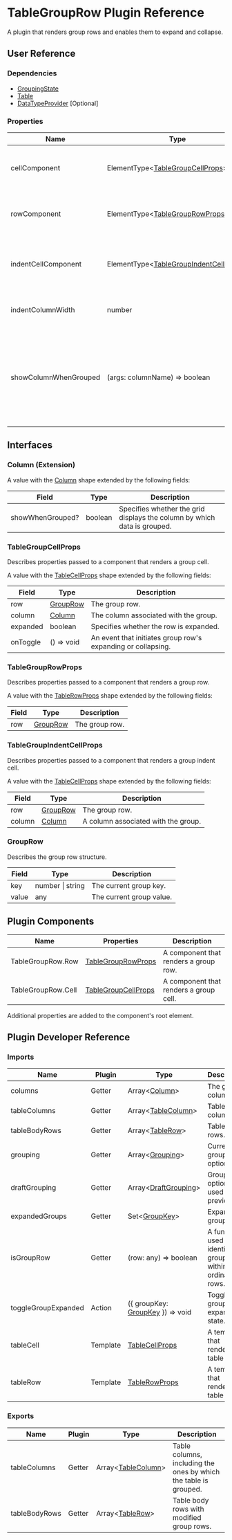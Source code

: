 # TableGroupRow Plugin Reference

A plugin that renders group rows and enables them to expand and collapse.

## User Reference

### Dependencies

- [GroupingState](grouping-state.md)
- [Table](table.md)
- [DataTypeProvider](data-type-provider.md) [Optional]

### Properties

Name | Type | Default | Description
-----|------|---------|------------
cellComponent | ElementType&lt;[TableGroupCellProps](#tablegroupcellprops)&gt; | | A component that renders a group cell.
rowComponent | ElementType&lt;[TableGroupRowProps](#tablegrouprowprops)&gt; | | A component that renders a group row.
indentCellComponent | ElementType&lt;[TableGroupIndentCellProps](#tablegroupindentcellprops)&gt; | null | A component that renders a group indent cell.
indentColumnWidth | number | | The group indent column's width.
showColumnWhenGrouped | (args: columnName) => boolean | null | A function that returns a Boolean value that specifies whether the grid displays the column by which data is grouped.

## Interfaces

### Column (Extension)

A value with the [Column](grid.md#column) shape extended by the following fields:

Field | Type | Description
------|------|------------
showWhenGrouped? | boolean | Specifies whether the grid displays the column by which data is grouped.

### TableGroupCellProps

Describes properties passed to a component that renders a group cell.

A value with the [TableCellProps](table.md#tablecellprops) shape extended by the following fields:

Field | Type | Description
------|------|------------
row | [GroupRow](#grouprow) | The group row.
column | [Column](#column-extension) | The column associated with the group.
expanded | boolean | Specifies whether the row is expanded.
onToggle | () => void | An event that initiates group row's expanding or collapsing.

### TableGroupRowProps

Describes properties passed to a component that renders a group row.

A value with the [TableRowProps](table.md#tablerowprops) shape extended by the following fields:

Field | Type | Description
------|------|------------
row | [GroupRow](#grouprow) | The group row.

### TableGroupIndentCellProps

Describes properties passed to a component that renders a group indent cell.

A value with the [TableCellProps](table.md#tablecellprops) shape extended by the following fields:

Field | Type | Description
------|------|------------
row | [GroupRow](#grouprow) | The group row.
column | [Column](#column-extension) | A column associated with the group.

### GroupRow

Describes the group row structure.

Field | Type | Description
------|------|------------
key | number &#124; string | The current group key.
value | any | The current group value.

## Plugin Components

Name | Properties | Description
-----|------------|------------
TableGroupRow.Row | [TableGroupRowProps](#tablegrouprowprops) | A component that renders a group row.
TableGroupRow.Cell | [TableGroupCellProps](#tablegroupcellprops) | A component that renders a group cell.

Additional properties are added to the component's root element.

## Plugin Developer Reference

### Imports

Name | Plugin | Type | Description
-----|--------|------|------------
columns | Getter | Array&lt;[Column](#column-extension)&gt; | The grid columns.
tableColumns | Getter | Array&lt;[TableColumn](table.md#tablecolumn)&gt; | Table columns.
tableBodyRows | Getter | Array&lt;[TableRow](table.md#tablerow)&gt; | Table body rows.
grouping | Getter | Array&lt;[Grouping](grouping-state.md#grouping)&gt; | Current grouping options.
draftGrouping | Getter | Array&lt;[DraftGrouping](grouping-state.md#draft-grouping)&gt; | Grouping options used for preview.
expandedGroups | Getter | Set&lt;[GroupKey](grouping-state.md#group-key)&gt; | Expanded groups.
isGroupRow | Getter | (row: any) => boolean | A function used to identify a group row within ordinary rows.
toggleGroupExpanded | Action | ({ groupKey: [GroupKey](grouping-state.md#group-key) }) => void | Toggles the group's expanded state.
tableCell | Template | [TableCellProps](table.md#tablecellprops) | A template that renders a table cell.
tableRow | Template | [TableRowProps](table.md#tablerowprops) | A template that renders a table row.

### Exports

Name | Plugin | Type | Description
-----|--------|------|------------
tableColumns | Getter | Array&lt;[TableColumn](table.md#tablecolumn)&gt; | Table columns, including the ones by which the table is grouped.
tableBodyRows | Getter | Array&lt;[TableRow](table.md#tablecolumn)&gt; | Table body rows with modified group rows.
